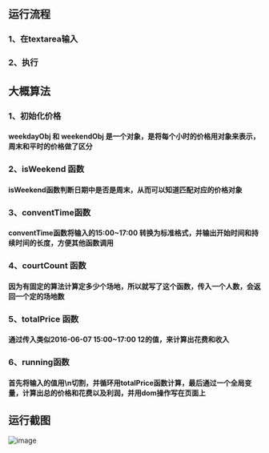 ## 运行流程
### 1、在textarea输入
### 2、执行

## 大概算法
### 1、初始化价格
#### weekdayObj 和 weekendObj 是一个对象，是将每个小时的价格用对象来表示，周末和平时的价格做了区分
### 2、isWeekend 函数
#### isWeekend函数判断日期中是否是周末，从而可以知道匹配对应的价格对象
### 3、conventTime函数
#### conventTime函数将输入的15:00~17:00 转换为标准格式，并输出开始时间和持续时间的长度，方便其他函数调用
### 4、courtCount 函数
#### 因为有固定的算法计算定多少个场地，所以就写了这个函数，传入一个人数，会返回一个定的场地数
### 5、totalPrice 函数
#### 通过传入类似2016-06-07 15:00~17:00 12的值，来计算出花费和收入
### 6、running函数
#### 首先将输入的值用\n切割，并循环用totalPrice函数计算，最后通过一个全局变量，计算出总的价格和花费以及利润，并用dom操作写在页面上


## 运行截图
![image](http://img.chufaba.me/8a36005069419d137554d497d2236347.png)